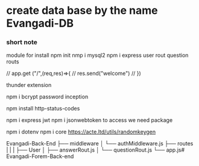 # create data base by the name Evangadi-DB
### short note 

module for install 
npm init 
nmp i mysql2
npm i express 
 user rout question routs 

// app.get ("/",(req,res)=>{
//     res.send("welcome")
// })

thunder extension

npm i bcrypt password inception

npm install http-status-codes

npm i express
jwt 
npm i jsonwebtoken
to access we need package 

npm i dotenv
npm i core
https://acte.ltd/utils/randomkeygen


Evangadi-Back-End
├── middleware
│   └── authMiddleware.js
├── routes
|   |
|   ├── User
│   ├── answerRout.js
│   └── questionRout.js
└── app.js# Evangadi-Forem-Back-end
